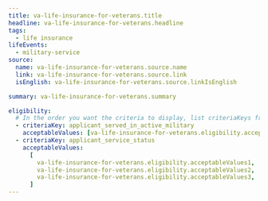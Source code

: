 ```yaml
---
title: va-life-insurance-for-veterans.title
headline: va-life-insurance-for-veterans.headline
tags:
  - life insurance
lifeEvents:
  - military-service
source:
  name: va-life-insurance-for-veterans.source.name
  link: va-life-insurance-for-veterans.source.link
  isEnglish: va-life-insurance-for-veterans.source.linkIsEnglish

summary: va-life-insurance-for-veterans.summary

eligibility:
  # In the order you want the criteria to display, list criteriaKeys from the csv here, each followed by a comma-separated list of which values indicate eligibility for that criteria. Wrap individual values in quotes if they have inner commas.
  - criteriaKey: applicant_served_in_active_military
    acceptableValues: [va-life-insurance-for-veterans.eligibility.acceptableValues]
  - criteriaKey: applicant_service_status
    acceptableValues:
      [
        va-life-insurance-for-veterans.eligibility.acceptableValues1,
        va-life-insurance-for-veterans.eligibility.acceptableValues2,
        va-life-insurance-for-veterans.eligibility.acceptableValues3,
      ]
---
```

